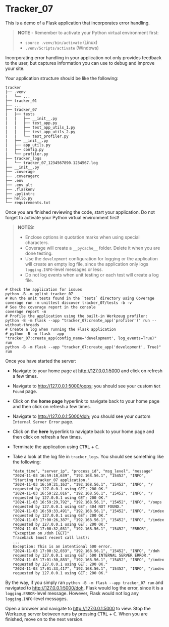 # Tracker_07

This is a demo of a Flask application that incorporates error handling.

> **NOTE** - Remember to activate your Python virtual environment first:
>
> - `source .venv/bin/activate` (Linux)
> - `.venv/Scripts/activate` (Windows)

Incorporating error handling in your application not only provides feedback to the user, but captures information you can use to debug and improve your site.

Your application structure should be like the following:

```text
tracker
├── .venv
|   └── ...
├── tracker_01
├── ...
├── tracker_07
|   ├── tests
|   |   ├── __init__.py
|   |   ├── test_app.py
|   |   ├── test_app_utils_1.py
|   |   ├── test_app_utils_2.py
|   |   └── test_profiler.py
|   ├── __init__.py
|   ├── app_utils.py
|   ├── config.py
|   └── profiler.py
├── tracker_logs
|   └── tracker_07_1234567890.1234567.log
├── __init__.py
├── .coverage
├── .coveragerc
├── .env
├── .env_alt
├── .flaskenv
├── .pylintrc
├── hello.py
└── requirements.txt
```

Once you are finished reviewing the code, start your application. Do not forget to activate your Python virtual environment first!

> **NOTES:**
>
> - Enclose options in quotation marks when using special characters.
> - Coverage will create a `__pycache__` folder. Delete it when you are done testing.
> - Use the `development` configuration for logging or the application will create an empty log file, since the application only logs `logging.INFO`-level messages or less.
> - Do not log events when unit testing or each test will create a log file.

```shell
# Check the application for issues
python -B -m pylint tracker_07
# Run the unit tests found in the `tests` directory using Coverage
coverage run -m unittest discover tracker_07/tests -b -v
# See the coverage report in the console
coverage report -m
# Profile the application using the built-in Werkzeug profiler:
python -B -m flask --app "tracker_07:create_app('profiler')" run --without-threads
# Create a log when running the Flask application
# python -B -m flask --app "tracker_07:create_app(config_name='development', log_events=True)" run
python -B -m flask --app "tracker_07:create_app('development', True)" run
```

Once you have started the server:

- Navigate to your home page at <http://127.0.0.1:5000> and click on refresh a few times.
- Navigate to <http://127.0.0.1:5000/oops>; you should see your custom `Not Found` page.
- Click on the **home page** hyperlink to navigate back to your home page and then click on refresh a few times.
- Navigate to <http://127.0.0.1:5000/doh>; you should see your custom `Internal Server Error` page.
- Click on the **here** hyperlink to navigate back to your home page and then click on refresh a few times.
- Terminate the application using <kbd>CTRL</kbd> +  <kbd>C</kbd>.
- Take a look at the log file in `tracker_logs`. You should see something like the following:

    ```text
    "date_time", "server_ip", "process_id", "msg_level", "message"
    "2024-11-03 16:59:18,639", "192.168.56.1", "15452", "INFO", "Starting tracker_07 application."
    "2024-11-03 16:59:21,163", "192.168.56.1", "15452", "INFO", "/ requested by 127.0.0.1 using GET; 200 OK."
    "2024-11-03 16:59:22,016", "192.168.56.1", "15452", "INFO", "/ requested by 127.0.0.1 using GET; 200 OK."
    "2024-11-03 16:59:29,792", "192.168.56.1", "15452", "INFO", "/oops requested by 127.0.0.1 using GET; 404 NOT FOUND."
    "2024-11-03 16:59:33,491", "192.168.56.1", "15452", "INFO", "/index requested by 127.0.0.1 using GET; 200 OK."
    "2024-11-03 17:00:26,387", "192.168.56.1", "15452", "INFO", "/index requested by 127.0.0.1 using GET; 200 OK."
    "2024-11-03 17:00:32,031", "192.168.56.1", "15452", "ERROR", "Exception on /doh [GET]"
    Traceback (most recent call last):
    ...
    Exception: This is an intentional 500 error.
    "2024-11-03 17:00:32,033", "192.168.56.1", "15452", "INFO", "/doh requested by 127.0.0.1 using GET; 500 INTERNAL SERVER ERROR."
    "2024-11-03 17:01:30,883", "192.168.56.1", "15452", "INFO", "/index requested by 127.0.0.1 using GET; 200 OK."
    "2024-11-03 17:01:33,417", "192.168.56.1", "15452", "INFO", "/index requested by 127.0.0.1 using GET; 200 OK."
    ```

By the way, if you simply ran `python -B -m flask --app tracker_07 run` and navigated to <http://127.0.0.1:5000/doh>, Flask would log the error, since it is a `logging.ERROR`-level message. However, Flask would not log any `logging.INFO`-level messages.

Open a browser and navigate to <http://127.0.0.1:5000> to view. Stop the Werkzeug server between runs by pressing <kbd>CTRL</kbd> +  <kbd>C</kbd>. When you are finished, move on to the next version.
